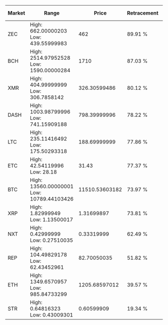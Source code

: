 | Market | Range | Price| Retracement | Doubles to 50% |
| --- | --- | --- | --- | --- |
| ZEC | High: 662.00000203<br />Low: 439.55999983 | 462 | 89.91 % | 1.19 |
| BCH | High: 2514.97952528<br />Low: 1590.00000284 | 1710 | 87.03 % | 1.20 |
| XMR | High: 404.99999999<br />Low: 306.7858142 | 326.30599486 | 80.12 % | 1.09 |
| DASH | High: 1003.98799996<br />Low: 741.15909188 | 798.39999996 | 78.22 % | 1.09 |
| LTC | High: 235.11416492<br />Low: 175.50293318 | 188.69999999 | 77.86 % | 1.09 |
| ETC | High: 42.54119996<br />Low: 28.18 | 31.43 | 77.37 % | 1.13 |
| BTC | High: 13560.00000001<br />Low: 10789.44103426 | 11510.53603182 | 73.97 % | 1.06 |
| XRP | High: 1.82999949<br />Low: 1.13500017 | 1.31699897 | 73.81 % | 1.13 |
| NXT | High: 0.42999999<br />Low: 0.27510035 | 0.33319999 | 62.49 % | 1.06 |
| REP | High: 104.49829178<br />Low: 62.43452961 | 82.70050035 | 51.82 % | 1.01 |
| ETH | High: 1349.6570957<br />Low: 985.84733299 | 1205.68597012 | 39.57 % | 0.00 |
| STR | High: 0.64816323<br />Low: 0.43009301 | 0.60599909 | 19.34 % | 0.00 |
